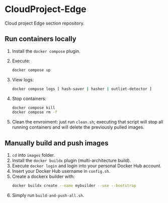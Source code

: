 # CloudProject-Edge
Cloud project Edge section repository.

## Run containers locally
1. Install the `docker compose` plugin.
2. Execute:
	```bash
	docker compose up
	```

3. View logs:
	```bash
	docker compose logs [ hash-saver | hasher | outliet-detector ]
	```

4. Stop containers:
	```bash
	docker compose kill
	docker compose rm -f
	```

5. Clean the envroiment: just run `clean.sh`; executing that script will stop all running containers and will delete the previously pulled images.

## Manually build and push images
1. `cd` into `images` folder.
2. Install the `docker buildx` plugin (multi-architecture build).
3. Execute `docker login` and login into your personal Docker Hub account.
4. Insert your Docker Hub username in `config.sh`.
5. Create a dockerx builder with:
	```bash
	docker buildx create --name mybuilder --use --bootstrap
	```
6. Simply run `build-and-push-all.sh`.
